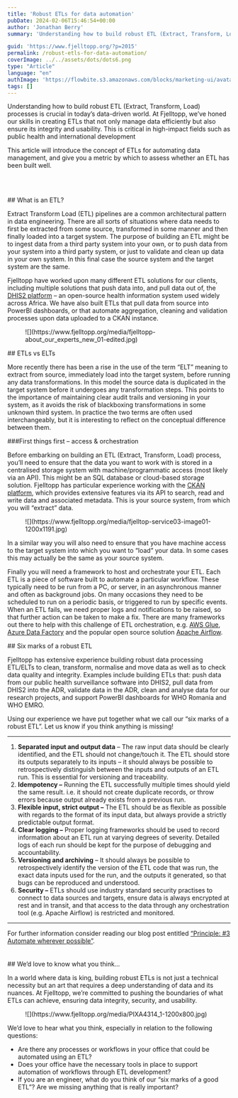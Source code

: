 ```yaml
---
title: 'Robust ETLs for data automation'
pubDate: 2024-02-06T15:46:54+00:00
author: 'Jonathan Berry'
summary: 'Understanding how to build robust ETL (Extract, Transform, Load) processes is crucial in today’s data-driven world. '

guid: 'https://www.fjelltopp.org/?p=2015'
permalink: /robust-etls-for-data-automation/
coverImage: ../../assets/dots/dots6.png
type: "Article"
language: "en"
authImage: 'https://flowbite.s3.amazonaws.com/blocks/marketing-ui/avatars/bonnie-green.png'
tags: []
---
```


Understanding how to build robust ETL (Extract, Transform, Load) processes is crucial in today’s data-driven world. At Fjelltopp, we’ve honed our skills in creating ETLs that not only manage data efficiently but also ensure its integrity and usability. This is critical in high-impact fields such as public health and international development

This article will introduce the concept of ETLs for automating data management, and give you a metric by which to assess whether an ETL has been built well.

<div aria-hidden="true" class="wp-block-spacer" style="height:47px"></div>## What is an ETL?

Extract Transform Load (ETL) pipelines are a common architectural pattern in data engineering. There are all sorts of situations where data needs to first be extracted from some source, transformed in some manner and then finally loaded into a target system. The purpose of building an ETL might be to ingest data from a third party system into your own, or to push data from your system into a third party system, or just to validate and clean up data in your own system. In this final case the source system and the target system are the same.

Fjelltopp have worked upon many different ETL solutions for our clients, including multiple solutions that push data into, and pull data out of, the [DHIS2 platform](https://dhis2.org) – an open-source health information system used widely across Africa. We have also built ETLs that pull data from source into PowerBI dashboards, or that automate aggregation, cleaning and validation processes upon data uploaded to a CKAN instance.

<figure class="wp-block-image size-large">![](https://www.fjelltopp.org/media/fjelltopp-about_our_experts_new_01-edited.jpg)</figure>## ETLs vs ELTs

More recently there has been a rise in the use of the term “ELT” meaning to extract from source, immediately load into the target system, before running any data transformations. In this model the source data is duplicated in the target system before it undergoes any transformation steps. This points to the importance of maintaining clear audit trails and versioning in your system, as it avoids the risk of blackboxing transformations in some unknown third system. In practice the two terms are often used interchangeably, but it is interesting to reflect on the conceptual difference between them.

###First things first – access &amp; orchestration

Before embarking on building an ETL (Extract, Transform, Load) process, you’ll need to ensure that the data you want to work with is stored in a centralised storage system with machine/programmatic access (most likely via an API). This might be an SQL database or cloud-based storage solution. Fjelltopp has particular experience working with the [CKAN platform](https://www.fjelltopp.org/service/ckan-support-service/), which provides extensive features via its API to search, read and write data and associated metadata. This is your source system, from which you will “extract” data.

<div class="wp-block-media-text is-stacked-on-mobile"><figure class="wp-block-media-text__media">![](https://www.fjelltopp.org/media/fjelltop-service03-image01-1200x1191.jpg)</figure><div class="wp-block-media-text__content">In a similar way you will also need to ensure that you have machine access to the target system into which you want to “load” your data. In some cases this may actually be the same as your source system.

Finally you will need a framework to host and orchestrate your ETL. Each ETL is a piece of software built to automate a particular workflow. These typically need to be run from a PC, or server, in an asynchronous manner and often as background jobs. On many occasions they need to be scheduled to run on a periodic basis, or triggered to run by specific events. When an ETL fails, we need proper logs and notifications to be raised, so that further action can be taken to make a fix. There are many frameworks out there to help with this challenge of ETL orchestration, e.g. [AWS Glue](https://aws.amazon.com/glue/), [Azure Data Factory](https://azure.microsoft.com/en-gb/products/data-factory) and the popular open source solution [Apache Airflow](https://airflow.apache.org/).

</div></div>## Six marks of a robust ETL

Fjelltopp has extensive experience building robust data processing ETL/ELTs to clean, transform, normalise and move data as well as to check data quality and integrity. Examples include building ETLs that: push data from our public health surveillance software into DHIS2, pull data from DHIS2 into the ADR, validate data in the ADR, clean and analyse data for our research projects, and support PowerBI dashboards for WHO Romania and WHO EMRO.

Using our experience we have put together what we call our “six marks of a robust ETL”. Let us know if you think anything is missing!

---

1. **Separated input and output data** – The raw input data should be clearly identified, and the ETL should not change/touch it. The ETL should store its outputs separately to its inputs – it should always be possible to retrospectively distinguish between the inputs and outputs of an ETL run. This is essential for versioning and traceability.
2. **Idempotency –** Running the ETL successfully multiple times should yield the same result. i.e. it should not create duplicate records, or throw errors because output already exists from a previous run.
3. **Flexible input, strict output –** The ETL should be as flexible as possible with regards to the format of its input data, but always provide a strictly predictable output format.
4. **Clear logging –** Proper logging frameworks should be used to record information about an ETL run at varying degrees of severity. Detailed logs of each run should be kept for the purpose of debugging and accountability.
5. **Versioning and archiving** – It should always be possible to retrospectively identify the version of the ETL code that was run, the exact data inputs used for the run, and the outputs it generated, so that bugs can be reproduced and understood.
6. **Security –** ETLs should use industry standard security practises to connect to data sources and targets, ensure data is always encrypted at rest and in transit, and that access to the data through any orchestration tool (e.g. Apache Airflow) is restricted and monitored.

---

For further information consider reading our blog post entitled [“Principle: #3 Automate wherever possible”](https://www.fjelltopp.org/data-management-principle-automate-wherever-possible/).

<div aria-hidden="true" class="wp-block-spacer" style="height:21px"></div>## We’d love to know what you think…

In a world where data is king, building robust ETLs is not just a technical necessity but an art that requires a deep understanding of data and its nuances. At Fjelltopp, we’re committed to pushing the boundaries of what ETLs can achieve, ensuring data integrity, security, and usability.

<div class="wp-block-media-text is-stacked-on-mobile"><figure class="wp-block-media-text__media">![](https://www.fjelltopp.org/media/PIXA4314_1-1200x800.jpg)</figure><div class="wp-block-media-text__content">We’d love to hear what you think, especially in relation to the following questions:

- Are there any processes or workflows in your office that could be automated using an ETL?
- Does your office have the necessary tools in place to support automation of workflows through ETL development?
- If you are an engineer, what do you think of our “six marks of a good ETL”? Are we missing anything that is really important?

</div></div>
